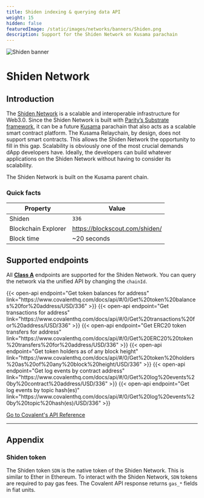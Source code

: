 ```yaml
---
title: Shiden indexing & querying data API
weight: 15
hidden: false
featuredImage: /static/images/networks/banners/Shiden.png
description: Support for the Shiden Network on Kusama parachain
---
```


![Shiden banner](/static/images/networks/banners/Shiden.png)

# Shiden Network

## Introduction

The [Shiden Network](https://shiden.astar.network/) is a scalable and interoperable infrastructure for Web3.0. Since the Shiden Network is built with [Parity’s Substrate framework](https://substrate.io/), it can be a future [Kusama](https://kusama.network/) parachain that also acts as a scalable smart contract platform. The Kusama Relaychain, by design, does not support smart contracts. This allows the Shiden Network the opportunity to fill in this gap. Scalability is obviously one of the most crucial demands dApp developers have. Ideally, the developers can build whatever applications on the Shiden Network without having to consider its scalability.

The Shiden Network is built on the Kusama parent chain.

### Quick facts

<TableWrap>

| Property              | Value                |
| --------------------- | -------------------- |
| Shiden          | `336`         |
| Blockchain Explorer|https://blockscout.com/shiden/|
| Block time            | ~20 seconds           |


</TableWrap>


## Supported endpoints

<Aside>

All [**Class A**](https://www.covalenthq.com/docs/api/#tag--Class-A) endpoints are supported for the Shiden Network. You can query the network via the unified API by changing the `chainId`.

</Aside>

<div>
  {{< open-api
      endpoint="Get token balances for address"
      link="https://www.covalenthq.com/docs/api/#/0/Get%20token%20balances%20for%20address/USD/336"
  >}}
    {{< open-api
      endpoint="Get transactions for address"
      link="https://www.covalenthq.com/docs/api/#/0/Get%20transactions%20for%20address/USD/336"
  >}}
    {{< open-api
      endpoint="Get ERC20 token transfers for address"
      link="https://www.covalenthq.com/docs/api/#/0/Get%20ERC20%20token%20transfers%20for%20address/USD/336"
  >}}
      {{< open-api
      endpoint="Get token holders as of any block height"
      link="https://www.covalenthq.com/docs/api/#/0/Get%20token%20holders%20as%20of%20any%20block%20height/USD/336"
  >}}
      {{< open-api
      endpoint="Get log events by contract address"
      link="https://www.covalenthq.com/docs/api/#/0/Get%20log%20events%20by%20contract%20address/USD/336"
  >}}
      {{< open-api
      endpoint="Get log events by topic hash(es)"
      link="https://www.covalenthq.com/docs/api/#/0/Get%20log%20events%20by%20topic%20hash(es)/USD/336"
  >}}
</div>

<a target="_blank" class="Button Button-is-docs-primary" href="https://www.covalenthq.com/docs/api/">Go to Covalent's API Reference</a>

---

## Appendix

### Shiden token

The Shiden token `SDN` is the native token of the Shiden Network. This is similar to Ether in Ethereum. To interact with the Shiden Network, `SDN` tokens are required to pay gas fees. The Covalent API response returns `gas_*` fields in fiat units.